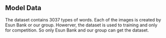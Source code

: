 ## Model Data
The dataset contains 3037 types of words. Each of the images is created by Esun Bank or our group. Howerver, the dataset is used to training and only for competition. So only Esun Bank and our group can get the dataset.
